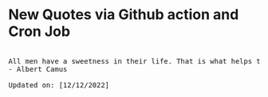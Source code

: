 # New Quotes via Github action and Cron Job

<pre>
<!-- #quote -->
All men have a sweetness in their life. That is what helps them go on. It is towards that they turn when they feel too worn out.
- Albert Camus

Updated on: [12/12/2022]
<!-- #quoteEnd -->
</pre>
